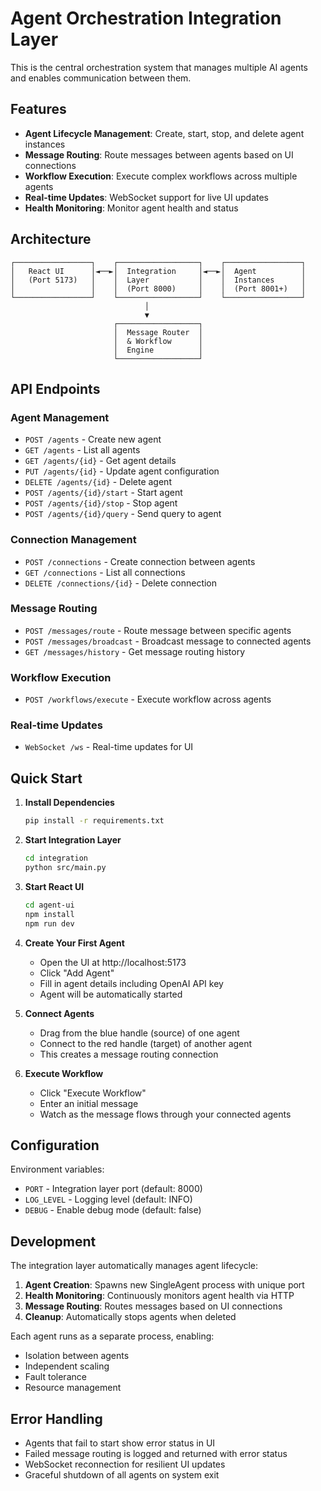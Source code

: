 # Agent Orchestration Integration Layer

This is the central orchestration system that manages multiple AI agents and enables communication between them.

## Features

- **Agent Lifecycle Management**: Create, start, stop, and delete agent instances
- **Message Routing**: Route messages between agents based on UI connections
- **Workflow Execution**: Execute complex workflows across multiple agents
- **Real-time Updates**: WebSocket support for live UI updates
- **Health Monitoring**: Monitor agent health and status

## Architecture

```
┌─────────────────┐    ┌──────────────────┐    ┌─────────────────┐
│   React UI      │◄──►│  Integration     │◄──►│  Agent          │
│   (Port 5173)   │    │  Layer           │    │  Instances      │
│                 │    │  (Port 8000)     │    │  (Port 8001+)   │
└─────────────────┘    └──────────────────┘    └─────────────────┘
                              │
                              ▼
                       ┌──────────────────┐
                       │  Message Router  │
                       │  & Workflow      │
                       │  Engine          │
                       └──────────────────┘
```

## API Endpoints

### Agent Management
- `POST /agents` - Create new agent
- `GET /agents` - List all agents  
- `GET /agents/{id}` - Get agent details
- `PUT /agents/{id}` - Update agent configuration
- `DELETE /agents/{id}` - Delete agent
- `POST /agents/{id}/start` - Start agent
- `POST /agents/{id}/stop` - Stop agent
- `POST /agents/{id}/query` - Send query to agent

### Connection Management
- `POST /connections` - Create connection between agents
- `GET /connections` - List all connections
- `DELETE /connections/{id}` - Delete connection

### Message Routing
- `POST /messages/route` - Route message between specific agents
- `POST /messages/broadcast` - Broadcast message to connected agents
- `GET /messages/history` - Get message routing history

### Workflow Execution
- `POST /workflows/execute` - Execute workflow across agents

### Real-time Updates
- `WebSocket /ws` - Real-time updates for UI

## Quick Start

1. **Install Dependencies**
   ```bash
   pip install -r requirements.txt
   ```

2. **Start Integration Layer**
   ```bash
   cd integration
   python src/main.py
   ```

3. **Start React UI**
   ```bash
   cd agent-ui
   npm install
   npm run dev
   ```

4. **Create Your First Agent**
   - Open the UI at http://localhost:5173
   - Click "Add Agent" 
   - Fill in agent details including OpenAI API key
   - Agent will be automatically started

5. **Connect Agents**
   - Drag from the blue handle (source) of one agent
   - Connect to the red handle (target) of another agent
   - This creates a message routing connection

6. **Execute Workflow**
   - Click "Execute Workflow"
   - Enter an initial message
   - Watch as the message flows through your connected agents

## Configuration

Environment variables:
- `PORT` - Integration layer port (default: 8000)
- `LOG_LEVEL` - Logging level (default: INFO)
- `DEBUG` - Enable debug mode (default: false)

## Development

The integration layer automatically manages agent lifecycle:

1. **Agent Creation**: Spawns new SingleAgent process with unique port
2. **Health Monitoring**: Continuously monitors agent health via HTTP
3. **Message Routing**: Routes messages based on UI connections
4. **Cleanup**: Automatically stops agents when deleted

Each agent runs as a separate process, enabling:
- Isolation between agents
- Independent scaling
- Fault tolerance
- Resource management

## Error Handling

- Agents that fail to start show error status in UI
- Failed message routing is logged and returned with error status  
- WebSocket reconnection for resilient UI updates
- Graceful shutdown of all agents on system exit